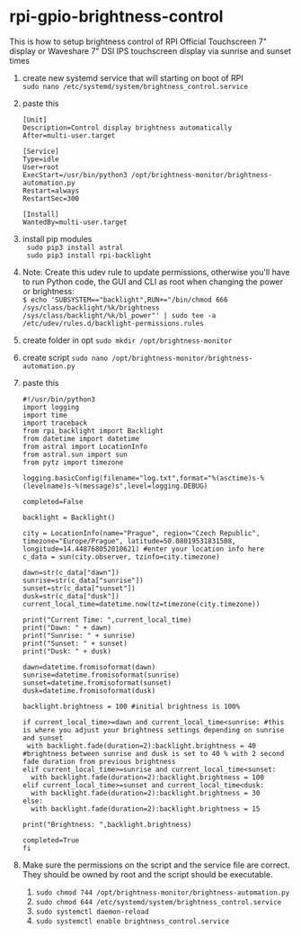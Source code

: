 # rpi-gpio-brightness-control
This is how to setup brightness control of RPI Official Touchscreen 7" display or Waveshare 7" DSI IPS touchscreen display via sunrise and sunset times

1. create new systemd service that will starting on boot of RPI   
`sudo nano /etc/systemd/system/brightness_control.service`
1. paste this    
   ```
   [Unit]
   Description=Control display brightness automatically
   After=multi-user.target
   
   [Service]
   Type=idle
   User=root
   ExecStart=/usr/bin/python3 /opt/brightness-monitor/brightness-automation.py
   Restart=always
   RestartSec=300
      
   [Install]
   WantedBy=multi-user.target
   ```     
     
1. install pip modules   
` sudo pip3 install astral`   
` sudo pip3 install rpi-backlight`   
1. Note: Create this udev rule to update permissions, otherwise you'll have to run Python code, the GUI and CLI as root when changing the power or brightness:   
`$ echo 'SUBSYSTEM=="backlight",RUN+="/bin/chmod 666 /sys/class/backlight/%k/brightness /sys/class/backlight/%k/bl_power"' | sudo tee -a /etc/udev/rules.d/backlight-permissions.rules`
1. create folder in opt
`sudo mkdir /opt/brightness-monitor`
1. create script
`sudo nano /opt/brightness-monitor/brightness-automation.py`
1. paste this
   ```
   #!/usr/bin/python3
   import logging
   import time
   import traceback
   from rpi_backlight import Backlight
   from datetime import datetime
   from astral import LocationInfo
   from astral.sun import sun
   from pytz import timezone

   logging.basicConfig(filename="log.txt",format="%(asctime)s-%(levelname)s-%(message)s",level=logging.DEBUG)

   completed=False

   backlight = Backlight()

   city = LocationInfo(name="Prague", region="Czech Republic", timezone="Europe/Prague", latitude=50.08019531831508, longitude=14.448768052010621) #enter your location info here
   c_data = sun(city.observer, tzinfo=city.timezone)

   dawn=str(c_data["dawn"])
   sunrise=str(c_data["sunrise"])
   sunset=str(c_data["sunset"])
   dusk=str(c_data["dusk"])
   current_local_time=datetime.now(tz=timezone(city.timezone))

   print("Current Time: ",current_local_time)
   print("Dawn: " + dawn)
   print("Sunrise: " + sunrise)
   print("Sunset: " + sunset)
   print("Dusk: " + dusk)

   dawn=datetime.fromisoformat(dawn)
   sunrise=datetime.fromisoformat(sunrise)
   sunset=datetime.fromisoformat(sunset)
   dusk=datetime.fromisoformat(dusk)

   backlight.brightness = 100 #initial brightness is 100%

   if current_local_time>=dawn and current_local_time<sunrise: #this is where you adjust your brightness settings depending on sunrise and sunset
    with backlight.fade(duration=2):backlight.brightness = 40 #brightness between sunrise and dusk is set to 40 % with 2 second fade duration from previous brightness
   elif current_local_time>=sunrise and current_local_time<sunset:
     with backlight.fade(duration=2):backlight.brightness = 100
   elif current_local_time>=sunset and current_local_time<dusk:
     with backlight.fade(duration=2):backlight.brightness = 30
   else:
     with backlight.fade(duration=2):backlight.brightness = 15

   print("Brightness: ",backlight.brightness)

   completed=True
   fi
   ```
1. Make sure the permissions on the script and the service file are correct. They should be owned by root and the script should be executable.   
   1. `sudo chmod 744 /opt/brightness-monitor/brightness-automation.py`   
   1. `sudo chmod 644 /etc/systemd/system/brightness_control.service`   
   2. `sudo systemctl daemon-reload`    
   3. `sudo systemctl enable brightness_control.service`   
